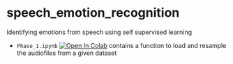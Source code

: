 # speech_emotion_recognition
Identifying emotions from speech using self supervised learning

- `Phase_1.ipynb` [![Open In Colab](https://colab.research.google.com/assets/colab-badge.svg)](https://colab.research.google.com/github/satvik-dixit/speech_emotion_recognition/blob/main/Phase_1.ipynb) contains a function to load and resample the audiofiles from a given dataset
